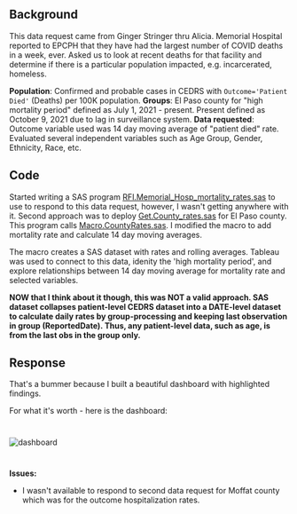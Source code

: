 ## Background 
This data request came from Ginger Stringer thru Alicia. Memorial Hospital reported to EPCPH that they have had the largest number of COVID deaths in a week, ever. Asked us to look at recent deaths for that facility and determine if there is a particular population impacted, e.g. incarcerated, homeless. 

**Population**:  Confirmed and probable cases in CEDRS with `Outcome='Patient Died'` (Deaths) per 100K population.  **Groups**: El Paso county for "high mortality period" defined as July 1, 2021 - present. Present defined as October 9, 2021 due to lag in surveillance system.  **Data requested**: Outcome variable used was 14 day moving average of "patient died" rate. Evaluated several independent variables such as Age Group, Gender, Ethnicity, Race, etc. 

## Code
Started writing a SAS program [RFI.Memorial_Hosp_mortality_rates.sas](SAS/RFI.Memorial_Hosp_mortality_rates.sas) to use to respond to this data request, however, I wasn't getting anywhere with it.
Second approach was to deploy [Get.County_rates.sas](../Get.County_rates.sas) for El Paso county. This program calls [Macro.CountyRates.sas](../0.Universal/SAS%20code/Macro.CountyRates.sas). I modified the macro to add mortality rate and calculate 14 day moving averages.

The macro creates a SAS dataset with rates and rolling averages. Tableau was used to connect to this data, idenity the 'high mortality period', and explore relationships between 14 day moving average for mortality rate and selected variables. 

**NOW that I think about it though, this was NOT a valid approach. SAS dataset collapses patient-level CEDRS dataset into a DATE-level dataset to calculate daily rates by group-processing and keeping last observation in group (ReportedDate). Thus, any patient-level data, such as age, is from the last obs in the group only.**

## Response
That's a bummer because I built a beautiful dashboard with highlighted findings.

For what it's worth - here is the dashboard:
#
![dashboard](Images/Dashboard1.png)

#
**Issues:**
* I wasn't available to respond to second data request for Moffat county which was for the outcome hospitalization rates. 

